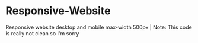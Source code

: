 # Responsive-Website
Responsive website desktop and mobile max-width 500px | Note: This code is really not clean so I'm sorry
